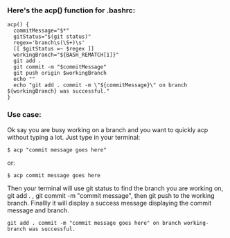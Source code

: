 ### Here's the acp() function for .bashrc:
```
acp() {
  commitMessage="$*"
  gitStatus="$(git status)"
  regex='branch\s(\S+)\s'
  [[ $gitStatus =~ $regex ]]
  workingBranch="${BASH_REMATCH[1]}"
  git add .
  git commit -m "$commitMessage"
  git push origin $workingBranch
  echo ""
  echo "git add . commit -m \"${commitMessage}\" on branch ${workingBranch} was successful."
}
```

### Use case: 
Ok say you are busy working on a branch and you want to quickly acp without typing a lot. Just type in your terminal:
```
$ acp "commit message goes here"
```
or:
```
$ acp commit message goes here
```
Then your terminal will use git status to find the branch you are working on, git add . , git commit -m "commit message", then git push to the working branch. Finallly it will display a success message displaying the commit message and branch.
```
git add . commit -m "commit message goes here" on branch working-branch was successful.
```
